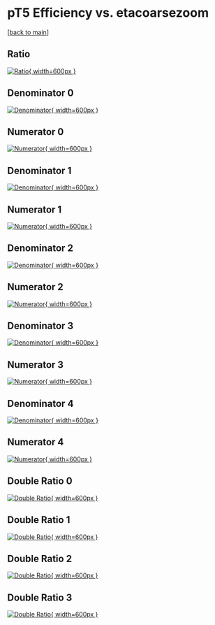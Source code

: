 # pT5 Efficiency vs. etacoarsezoom

[[back to main](./)]



## Ratio

[![Ratio](../mtv/var/pT5_base_13_1_eff_etacoarsezoom.png){ width=600px }](../mtv/var/pT5_base_13_1_eff_etacoarsezoom.pdf)

## Denominator 0

[![Denominator](../mtv/den/pT5_base_13_1_eff_etacoarsezoom_den0.png){ width=600px }](../mtv/den/pT5_base_13_1_eff_etacoarsezoom_den0.pdf)

## Numerator 0

[![Numerator](../mtv/num/pT5_base_13_1_eff_etacoarsezoom_num0.png){ width=600px }](../mtv/num/pT5_base_13_1_eff_etacoarsezoom_num0.pdf)

## Denominator 1

[![Denominator](../mtv/den/pT5_base_13_1_eff_etacoarsezoom_den1.png){ width=600px }](../mtv/den/pT5_base_13_1_eff_etacoarsezoom_den1.pdf)

## Numerator 1

[![Numerator](../mtv/num/pT5_base_13_1_eff_etacoarsezoom_num1.png){ width=600px }](../mtv/num/pT5_base_13_1_eff_etacoarsezoom_num1.pdf)

## Denominator 2

[![Denominator](../mtv/den/pT5_base_13_1_eff_etacoarsezoom_den2.png){ width=600px }](../mtv/den/pT5_base_13_1_eff_etacoarsezoom_den2.pdf)

## Numerator 2

[![Numerator](../mtv/num/pT5_base_13_1_eff_etacoarsezoom_num2.png){ width=600px }](../mtv/num/pT5_base_13_1_eff_etacoarsezoom_num2.pdf)

## Denominator 3

[![Denominator](../mtv/den/pT5_base_13_1_eff_etacoarsezoom_den3.png){ width=600px }](../mtv/den/pT5_base_13_1_eff_etacoarsezoom_den3.pdf)

## Numerator 3

[![Numerator](../mtv/num/pT5_base_13_1_eff_etacoarsezoom_num3.png){ width=600px }](../mtv/num/pT5_base_13_1_eff_etacoarsezoom_num3.pdf)

## Denominator 4

[![Denominator](../mtv/den/pT5_base_13_1_eff_etacoarsezoom_den4.png){ width=600px }](../mtv/den/pT5_base_13_1_eff_etacoarsezoom_den4.pdf)

## Numerator 4

[![Numerator](../mtv/num/pT5_base_13_1_eff_etacoarsezoom_num4.png){ width=600px }](../mtv/num/pT5_base_13_1_eff_etacoarsezoom_num4.pdf)

## Double Ratio 0

[![Double Ratio](../mtv/ratio/pT5_base_13_1_eff_etacoarsezoom_ratio0.png){ width=600px }](../mtv/ratio/pT5_base_13_1_eff_etacoarsezoom_ratio0.pdf)

## Double Ratio 1

[![Double Ratio](../mtv/ratio/pT5_base_13_1_eff_etacoarsezoom_ratio1.png){ width=600px }](../mtv/ratio/pT5_base_13_1_eff_etacoarsezoom_ratio1.pdf)

## Double Ratio 2

[![Double Ratio](../mtv/ratio/pT5_base_13_1_eff_etacoarsezoom_ratio2.png){ width=600px }](../mtv/ratio/pT5_base_13_1_eff_etacoarsezoom_ratio2.pdf)

## Double Ratio 3

[![Double Ratio](../mtv/ratio/pT5_base_13_1_eff_etacoarsezoom_ratio3.png){ width=600px }](../mtv/ratio/pT5_base_13_1_eff_etacoarsezoom_ratio3.pdf)

